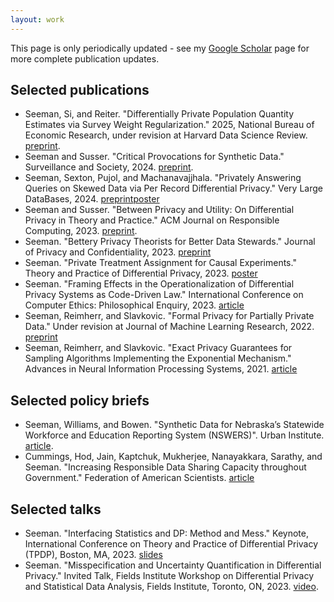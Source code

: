 ```yaml
---
layout: work
---
```


This page is only periodically updated - see my [Google Scholar](https://scholar.google.com/citations?hl=en&user=ER77VlIAAAAJ&view_op=list_works&sortby=pubdate) page for more complete publication updates. 

## Selected publications

* Seeman, Si, and Reiter. "Differentially Private Population Quantity Estimates via Survey Weight Regularization." 2025, National Bureau of Economic Research, under revision at Harvard Data Science Review. [preprint](https://arxiv.org/abs/2411.04236).
* Seeman and Susser. "Critical Provocations for Synthetic Data." Surveillance and Society, 2024. [preprint](https://papers.ssrn.com/sol3/papers.cfm?abstract_id=4283836). 
* Seeman, Sexton, Pujol, and Machanavajjhala. "Privately Answering Queries on Skewed Data via Per Record Differential Privacy." Very Large DataBases, 2024. [preprint](https://arxiv.org/abs/2310.12827)[poster](https://drive.google.com/file/d/1v6H7Lh7fqw-T0ZUarpU3m2u1IUnyHAYz/view?usp=sharing)
* Seeman and Susser. "Between Privacy and Utility: On Differential Privacy in Theory and Practice." ACM Journal on Responsible Computing, 2023. [preprint](https://papers.ssrn.com/sol3/papers.cfm?abstract_id=4283836). 
* Seeman. "Bettery Privacy Theorists for Better Data Stewards." Journal of Privacy and Confidentiality, 2023. [preprint](https://drive.google.com/file/d/1N05BJJaxVdM71xdcGRPRQC7RIgOPJjhM/view?usp=sharing)
* Seeman. "Private Treatment Assignment for Causal Experiments." Theory and Practice of Differential Privacy, 2023. [poster](https://drive.google.com/file/d/1jy0bH003txklQsKWL7HJwh8nVKx6XAgw/view?usp=sharing)
* Seeman. "Framing Effects in the Operationalization of Differential Privacy Systems as Code-Driven Law." International Conference on Computer Ethics: Philosophical Enquiry, 2023. [article](https://soremo.library.iit.edu/index.php/CEPE2023/article/download/264/269)
* Seeman, Reimherr, and Slavkovic. "Formal Privacy for Partially Private Data." Under revision at Journal of Machine Learning Research, 2022. [preprint](https://arxiv.org/abs/2204.01102)
* Seeman, Reimherr, and Slavkovic. "Exact Privacy Guarantees for Sampling Algorithms Implementing the Exponential Mechanism." Advances in Neural Information Processing Systems, 2021. [article](https://proceedings.neurips.cc/paper/2021/hash/6d96718a701f5bfba283bbdc71dfa5c4-Abstract.html)

## Selected policy briefs

* Seeman, Williams, and Bowen. "Synthetic Data for Nebraska’s Statewide Workforce and Education Reporting System (NSWERS)". Urban Institute. [article](https://www.urban.org/research/publication/synthetic-data-nebraska-statewide-workforce-educational-reporting-system).
* Cummings, Hod, Jain, Kaptchuk, Mukherjee, Nanayakkara, Sarathy, and Seeman. "Increasing Responsible Data Sharing Capacity throughout Government." Federation of American Scientists. [article](https://fas.org/publication/increasing-responsible-data-sharing-capacity-throughout-government/)


## Selected talks

* Seeman. "Interfacing Statistics and DP: Method and Mess." Keynote, International Conference on Theory and Practice of Differential Privacy (TPDP), Boston, MA, 2023. [slides](https://drive.google.com/file/d/1e_K3VDuUBEDEGcKf1YvMl7YTHRTQvNYL/view?usp=sharing)
* Seeman. "Misspecification and Uncertainty Quantification in Differential Privacy." Invited Talk, Fields Institute Workshop on Differential Privacy and Statistical Data Analysis, Fields Institute, Toronto, ON, 2023. [video](https://www.youtube.com/watch?v=g23ukvOnQ6U).

